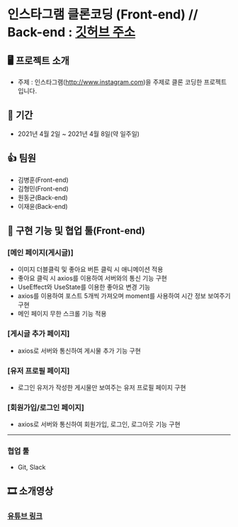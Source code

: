 # 인스타그램 클론코딩 (Front-end) // Back-end : [깃허브 주소][googlelink]
[googlelink]: https://github.com/WonDongGyun/instagram_clonCording/

## 🖥 프로젝트 소개
* 주제 : 인스타그램(http://www.instagram.com)을 주제로 클론 코딩한 프로젝트입니다.

## 📆 기간
* 2021년 4월 2일 ~ 2021년 4월 8일(약 일주일)

## 👍 팀원
* 김병훈(Front-end)
* 김형민(Front-end)
* 원동균(Back-end)
* 이재윤(Back-end)

## 🔧 구현 기능 및 협업 툴(Front-end)
### [메인 페이지(게시글)]
* 이미지 더블클릭 및 좋아요 버튼 클릭 시 애니메이션 적용
* 좋아요 클릭 시 axios를 이용하여 서버와의 통신 기능 구현
* UseEffect와 UseState를 이용한 좋아요 변경 기능
* axios를 이용하여 포스트 5개씩 가져오며 moment를 사용하여 시간 정보 보여주기 구현
* 메인 페이지 무한 스크롤 기능 적용

### [게시글 추가 페이지]
* axios로 서버와 통신하여 게시물 추가 기능 구현

### [유저 프로필 페이지]
* 로그인 유저가 작성한 게시물만 보여주는 유저 프로필 페이지 구현

### [회원가입/로그인 페이지]
* axios로 서버와 통신하여 회원가입, 로그인, 로그아웃 기능 구현

 -----------------------------------
### 협업 툴
* Git, Slack


## 🎞 소개영상
### [유튜브 링크][youtube]
[youtube]: https://youtu.be/OJqWtzs6EeM
